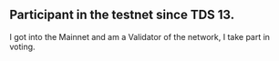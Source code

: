 ## Participant in the testnet since TDS 13.
I got into the Mainnet and am a Validator of the network, I take part in voting.

